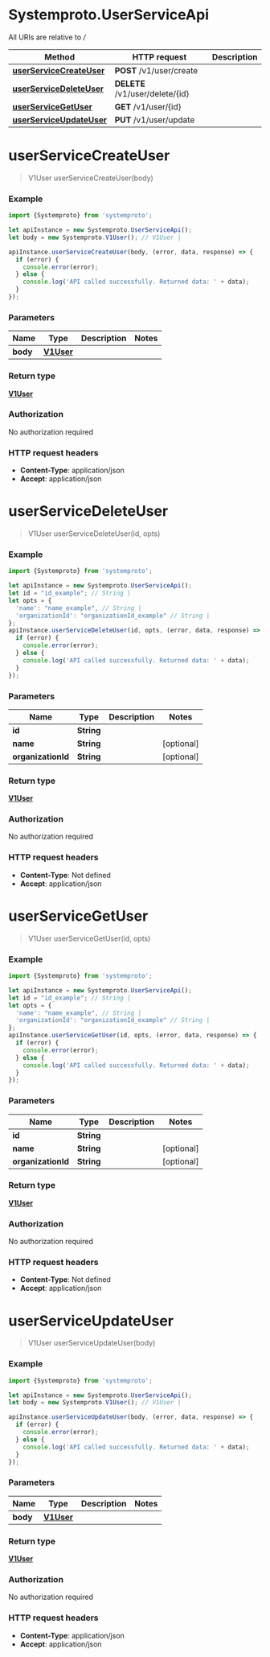 # Systemproto.UserServiceApi

All URIs are relative to */*

Method | HTTP request | Description
------------- | ------------- | -------------
[**userServiceCreateUser**](UserServiceApi.md#userServiceCreateUser) | **POST** /v1/user/create | 
[**userServiceDeleteUser**](UserServiceApi.md#userServiceDeleteUser) | **DELETE** /v1/user/delete/{id} | 
[**userServiceGetUser**](UserServiceApi.md#userServiceGetUser) | **GET** /v1/user/{id} | 
[**userServiceUpdateUser**](UserServiceApi.md#userServiceUpdateUser) | **PUT** /v1/user/update | 

<a name="userServiceCreateUser"></a>
# **userServiceCreateUser**
> V1User userServiceCreateUser(body)



### Example
```javascript
import {Systemproto} from 'systemproto';

let apiInstance = new Systemproto.UserServiceApi();
let body = new Systemproto.V1User(); // V1User | 

apiInstance.userServiceCreateUser(body, (error, data, response) => {
  if (error) {
    console.error(error);
  } else {
    console.log('API called successfully. Returned data: ' + data);
  }
});
```

### Parameters

Name | Type | Description  | Notes
------------- | ------------- | ------------- | -------------
 **body** | [**V1User**](V1User.md)|  | 

### Return type

[**V1User**](V1User.md)

### Authorization

No authorization required

### HTTP request headers

 - **Content-Type**: application/json
 - **Accept**: application/json

<a name="userServiceDeleteUser"></a>
# **userServiceDeleteUser**
> V1User userServiceDeleteUser(id, opts)



### Example
```javascript
import {Systemproto} from 'systemproto';

let apiInstance = new Systemproto.UserServiceApi();
let id = "id_example"; // String | 
let opts = { 
  'name': "name_example", // String | 
  'organizationId': "organizationId_example" // String | 
};
apiInstance.userServiceDeleteUser(id, opts, (error, data, response) => {
  if (error) {
    console.error(error);
  } else {
    console.log('API called successfully. Returned data: ' + data);
  }
});
```

### Parameters

Name | Type | Description  | Notes
------------- | ------------- | ------------- | -------------
 **id** | **String**|  | 
 **name** | **String**|  | [optional] 
 **organizationId** | **String**|  | [optional] 

### Return type

[**V1User**](V1User.md)

### Authorization

No authorization required

### HTTP request headers

 - **Content-Type**: Not defined
 - **Accept**: application/json

<a name="userServiceGetUser"></a>
# **userServiceGetUser**
> V1User userServiceGetUser(id, opts)



### Example
```javascript
import {Systemproto} from 'systemproto';

let apiInstance = new Systemproto.UserServiceApi();
let id = "id_example"; // String | 
let opts = { 
  'name': "name_example", // String | 
  'organizationId': "organizationId_example" // String | 
};
apiInstance.userServiceGetUser(id, opts, (error, data, response) => {
  if (error) {
    console.error(error);
  } else {
    console.log('API called successfully. Returned data: ' + data);
  }
});
```

### Parameters

Name | Type | Description  | Notes
------------- | ------------- | ------------- | -------------
 **id** | **String**|  | 
 **name** | **String**|  | [optional] 
 **organizationId** | **String**|  | [optional] 

### Return type

[**V1User**](V1User.md)

### Authorization

No authorization required

### HTTP request headers

 - **Content-Type**: Not defined
 - **Accept**: application/json

<a name="userServiceUpdateUser"></a>
# **userServiceUpdateUser**
> V1User userServiceUpdateUser(body)



### Example
```javascript
import {Systemproto} from 'systemproto';

let apiInstance = new Systemproto.UserServiceApi();
let body = new Systemproto.V1User(); // V1User | 

apiInstance.userServiceUpdateUser(body, (error, data, response) => {
  if (error) {
    console.error(error);
  } else {
    console.log('API called successfully. Returned data: ' + data);
  }
});
```

### Parameters

Name | Type | Description  | Notes
------------- | ------------- | ------------- | -------------
 **body** | [**V1User**](V1User.md)|  | 

### Return type

[**V1User**](V1User.md)

### Authorization

No authorization required

### HTTP request headers

 - **Content-Type**: application/json
 - **Accept**: application/json

